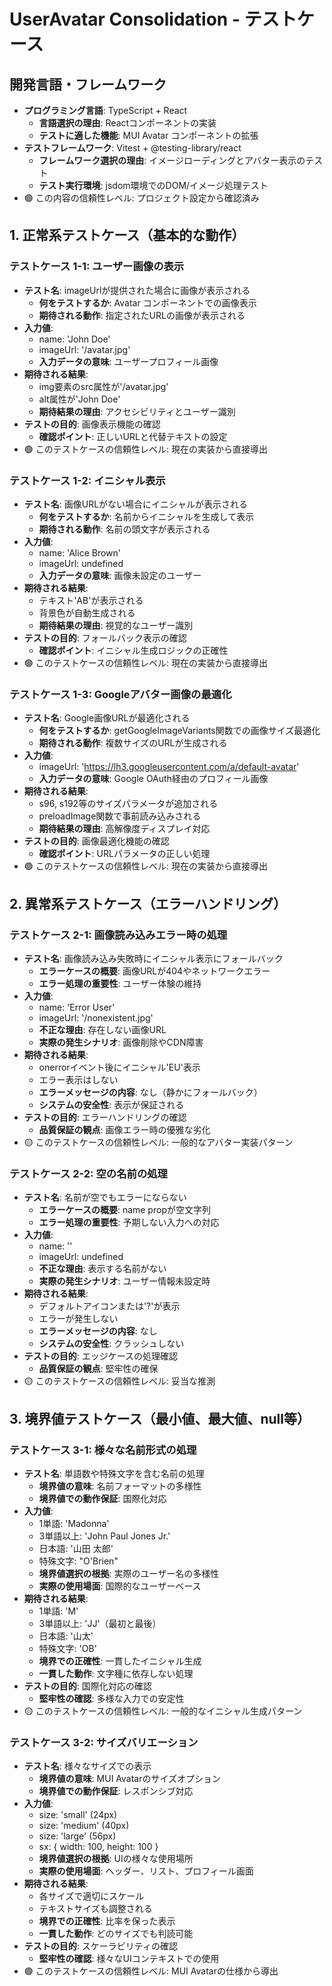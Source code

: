 # UserAvatar Consolidation - テストケース

## 開発言語・フレームワーク

- **プログラミング言語**: TypeScript + React
  - **言語選択の理由**: Reactコンポーネントの実装
  - **テストに適した機能**: MUI Avatar コンポーネントの拡張
- **テストフレームワーク**: Vitest + @testing-library/react
  - **フレームワーク選択の理由**: イメージローディングとアバター表示のテスト
  - **テスト実行環境**: jsdom環境でのDOM/イメージ処理テスト
- 🟢 この内容の信頼性レベル: プロジェクト設定から確認済み

## 1. 正常系テストケース（基本的な動作）

### テストケース 1-1: ユーザー画像の表示

- **テスト名**: imageUrlが提供された場合に画像が表示される
  - **何をテストするか**: Avatar コンポーネントでの画像表示
  - **期待される動作**: 指定されたURLの画像が表示される
- **入力値**: 
  - name: 'John Doe'
  - imageUrl: '/avatar.jpg'
  - **入力データの意味**: ユーザープロフィール画像
- **期待される結果**: 
  - img要素のsrc属性が'/avatar.jpg'
  - alt属性が'John Doe'
  - **期待結果の理由**: アクセシビリティとユーザー識別
- **テストの目的**: 画像表示機能の確認
  - **確認ポイント**: 正しいURLと代替テキストの設定
- 🟢 このテストケースの信頼性レベル: 現在の実装から直接導出

### テストケース 1-2: イニシャル表示

- **テスト名**: 画像URLがない場合にイニシャルが表示される
  - **何をテストするか**: 名前からイニシャルを生成して表示
  - **期待される動作**: 名前の頭文字が表示される
- **入力値**: 
  - name: 'Alice Brown'
  - imageUrl: undefined
  - **入力データの意味**: 画像未設定のユーザー
- **期待される結果**: 
  - テキスト'AB'が表示される
  - 背景色が自動生成される
  - **期待結果の理由**: 視覚的なユーザー識別
- **テストの目的**: フォールバック表示の確認
  - **確認ポイント**: イニシャル生成ロジックの正確性
- 🟢 このテストケースの信頼性レベル: 現在の実装から直接導出

### テストケース 1-3: Googleアバター画像の最適化

- **テスト名**: Google画像URLが最適化される
  - **何をテストするか**: getGoogleImageVariants関数での画像サイズ最適化
  - **期待される動作**: 複数サイズのURLが生成される
- **入力値**: 
  - imageUrl: 'https://lh3.googleusercontent.com/a/default-avatar'
  - **入力データの意味**: Google OAuth経由のプロフィール画像
- **期待される結果**: 
  - s96, s192等のサイズパラメータが追加される
  - preloadImage関数で事前読み込みされる
  - **期待結果の理由**: 高解像度ディスプレイ対応
- **テストの目的**: 画像最適化機能の確認
  - **確認ポイント**: URLパラメータの正しい処理
- 🟢 このテストケースの信頼性レベル: 現在の実装から直接導出

## 2. 異常系テストケース（エラーハンドリング）

### テストケース 2-1: 画像読み込みエラー時の処理

- **テスト名**: 画像読み込み失敗時にイニシャル表示にフォールバック
  - **エラーケースの概要**: 画像URLが404やネットワークエラー
  - **エラー処理の重要性**: ユーザー体験の維持
- **入力値**: 
  - name: 'Error User'
  - imageUrl: '/nonexistent.jpg'
  - **不正な理由**: 存在しない画像URL
  - **実際の発生シナリオ**: 画像削除やCDN障害
- **期待される結果**: 
  - onerrorイベント後にイニシャル'EU'表示
  - エラー表示はしない
  - **エラーメッセージの内容**: なし（静かにフォールバック）
  - **システムの安全性**: 表示が保証される
- **テストの目的**: エラーハンドリングの確認
  - **品質保証の観点**: 画像エラー時の優雅な劣化
- 🟡 このテストケースの信頼性レベル: 一般的なアバター実装パターン

### テストケース 2-2: 空の名前の処理

- **テスト名**: 名前が空でもエラーにならない
  - **エラーケースの概要**: name propが空文字列
  - **エラー処理の重要性**: 予期しない入力への対応
- **入力値**: 
  - name: ''
  - imageUrl: undefined
  - **不正な理由**: 表示する名前がない
  - **実際の発生シナリオ**: ユーザー情報未設定時
- **期待される結果**: 
  - デフォルトアイコンまたは'?'が表示
  - エラーが発生しない
  - **エラーメッセージの内容**: なし
  - **システムの安全性**: クラッシュしない
- **テストの目的**: エッジケースの処理確認
  - **品質保証の観点**: 堅牢性の確保
- 🟡 このテストケースの信頼性レベル: 妥当な推測

## 3. 境界値テストケース（最小値、最大値、null等）

### テストケース 3-1: 様々な名前形式の処理

- **テスト名**: 単語数や特殊文字を含む名前の処理
  - **境界値の意味**: 名前フォーマットの多様性
  - **境界値での動作保証**: 国際化対応
- **入力値**: 
  - 1単語: 'Madonna'
  - 3単語以上: 'John Paul Jones Jr.'
  - 日本語: '山田 太郎'
  - 特殊文字: "O'Brien"
  - **境界値選択の根拠**: 実際のユーザー名の多様性
  - **実際の使用場面**: 国際的なユーザーベース
- **期待される結果**: 
  - 1単語: 'M'
  - 3単語以上: 'JJ'（最初と最後）
  - 日本語: '山太'
  - 特殊文字: 'OB'
  - **境界での正確性**: 一貫したイニシャル生成
  - **一貫した動作**: 文字種に依存しない処理
- **テストの目的**: 国際化対応の確認
  - **堅牢性の確認**: 多様な入力での安定性
- 🟡 このテストケースの信頼性レベル: 一般的なイニシャル生成パターン

### テストケース 3-2: サイズバリエーション

- **テスト名**: 様々なサイズでの表示
  - **境界値の意味**: MUI Avatarのサイズオプション
  - **境界値での動作保証**: レスポンシブ対応
- **入力値**: 
  - size: 'small' (24px)
  - size: 'medium' (40px)
  - size: 'large' (56px)
  - sx: { width: 100, height: 100 }
  - **境界値選択の根拠**: UIの様々な使用場所
  - **実際の使用場面**: ヘッダー、リスト、プロフィール画面
- **期待される結果**: 
  - 各サイズで適切にスケール
  - テキストサイズも調整される
  - **境界での正確性**: 比率を保った表示
  - **一貫した動作**: どのサイズでも判読可能
- **テストの目的**: スケーラビリティの確認
  - **堅牢性の確認**: 様々なUIコンテキストでの使用
- 🟢 このテストケースの信頼性レベル: MUI Avatarの仕様から導出